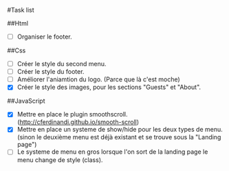 #Task list

##Html

- [ ] Organiser le footer.

##Css
	
- [ ] Créer le style du second menu.
- [ ] Créer le style du footer.
- [ ] Améliorer l'aniamtion du logo. (Parce que là c'est moche)
- [x] Créer le style des images, pour les sections "Guests" et "About".

##JavaScript

- [x] Mettre en place le plugin smoothscroll. (http://cferdinandi.github.io/smooth-scroll)
- [x] Mettre en place un systeme de show/hide pour les deux types de menu. (sinon le deuxième menu est déjà existant et se trouve sous la "Landing page")
- [ ] Le systeme de menu en gros lorsque l'on sort de la landing page le menu change de style (class).